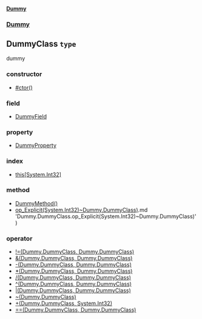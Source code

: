#### [Dummy](./Dummy.md 'Dummy')
### [Dummy](./Dummy.md#Dummy 'Dummy')
## DummyClass `type`
dummy
### constructor
- [#ctor()](./Dummy-DummyClass--ctor().md 'Dummy.DummyClass.#ctor()')
### field
- [DummyField](./Dummy-DummyClass-DummyField.md 'Dummy.DummyClass.DummyField')
### property
- [DummyProperty](./Dummy-DummyClass-DummyProperty.md 'Dummy.DummyClass.DummyProperty')
### index
- [this[System.Int32]](./Dummy-DummyClass-this-System-Int32-.md 'Dummy.DummyClass.this[System.Int32]')
### method
- [DummyMethod()](./Dummy-DummyClass-DummyMethod().md 'Dummy.DummyClass.DummyMethod()')
- [op_Explicit(System.Int32)~Dummy.DummyClass)](./Dummy-DummyClass-op_Explicit(System-Int32)~Dummy-DummyClass).md 'Dummy.DummyClass.op_Explicit(System.Int32)~Dummy.DummyClass)')
### operator
- [!=(Dummy.DummyClass, Dummy.DummyClass)](./Dummy-DummyClass-op_Inequality(Dummy-DummyClass-_Dummy-DummyClass).md 'Dummy.DummyClass.!=(Dummy.DummyClass, Dummy.DummyClass)')
- [&(Dummy.DummyClass, Dummy.DummyClass)](./Dummy-DummyClass-op_BitwiseAnd(Dummy-DummyClass-_Dummy-DummyClass).md 'Dummy.DummyClass.&(Dummy.DummyClass, Dummy.DummyClass)')
- [-(Dummy.DummyClass, Dummy.DummyClass)](./Dummy-DummyClass-op_Subtraction(Dummy-DummyClass-_Dummy-DummyClass).md 'Dummy.DummyClass.-(Dummy.DummyClass, Dummy.DummyClass)')
- [*(Dummy.DummyClass, Dummy.DummyClass)](./Dummy-DummyClass-op_Multiply(Dummy-DummyClass-_Dummy-DummyClass).md 'Dummy.DummyClass.*(Dummy.DummyClass, Dummy.DummyClass)')
- [/(Dummy.DummyClass, Dummy.DummyClass)](./Dummy-DummyClass-op_Division(Dummy-DummyClass-_Dummy-DummyClass).md 'Dummy.DummyClass./(Dummy.DummyClass, Dummy.DummyClass)')
- [^(Dummy.DummyClass, Dummy.DummyClass)](./Dummy-DummyClass-op_ExclusiveOr(Dummy-DummyClass-_Dummy-DummyClass).md 'Dummy.DummyClass.^(Dummy.DummyClass, Dummy.DummyClass)')
- [|(Dummy.DummyClass, Dummy.DummyClass)](./Dummy-DummyClass-op_BitwiseOr(Dummy-DummyClass-_Dummy-DummyClass).md 'Dummy.DummyClass.|(Dummy.DummyClass, Dummy.DummyClass)')
- [~(Dummy.DummyClass)](./Dummy-DummyClass-op_OnesComplement(Dummy-DummyClass).md 'Dummy.DummyClass.~(Dummy.DummyClass)')
- [+(Dummy.DummyClass, System.Int32)](./Dummy-DummyClass-op_Addition(Dummy-DummyClass-_System-Int32).md 'Dummy.DummyClass.+(Dummy.DummyClass, System.Int32)')
- [==(Dummy.DummyClass, Dummy.DummyClass)](./Dummy-DummyClass-op_Equality(Dummy-DummyClass-_Dummy-DummyClass).md 'Dummy.DummyClass.==(Dummy.DummyClass, Dummy.DummyClass)')
